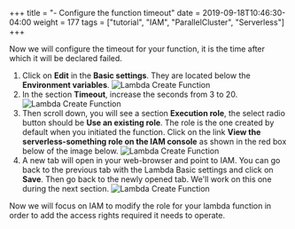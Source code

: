 +++
title = "- Configure the function timeout"
date = 2019-09-18T10:46:30-04:00
weight = 177
tags = ["tutorial", "IAM", "ParallelCluster", "Serverless"]
+++


Now we will configure the timeout for your function, it is the time after which it will be declared failed.

1. Click on **Edit** in the **Basic settings**. They are located below the **Environment variables**.
![Lambda Create Function](/images/serverless/lambda-create7.png)
2. In the section **Timeout**, increase the seconds from 3 to 20.
![Lambda Create Function](/images/serverless/lambda-create8.png)
3. Then scroll down, you will see a section **Execution role**, the select radio button should be **Use an existing role**. The role is the one created by default when you initiated the function. Click on the link **View the serverless-something role on the IAM console** as shown in the red box below of the image below.
![Lambda Create Function](/images/serverless/lambda-create9.png)
4. A new tab will open in your web-browser and point to IAM. You can go back to the previous tab with the Lambda Basic settings and click on **Save**. Then go back to the newly opened tab. We'll work on this one during the next section.
![Lambda Create Function](/images/serverless/lambda-create10.png)

Now we will focus on IAM to modify the role for your lambda function in order to add the access rights required it needs to operate.
